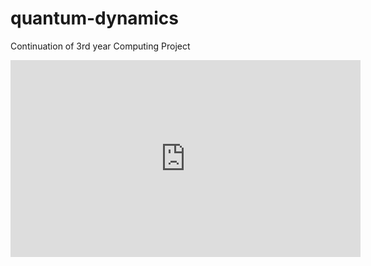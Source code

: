 # quantum-dynamics

Continuation of 3rd year Computing Project

<html>
<iframe width="560" height="315" src="https://www.youtube.com/embed/BPhhS0SbkSA?si=hF6TDjzYWRgW8X4Y" title="YouTube video player" frameborder="0" allow="accelerometer; autoplay; clipboard-write; encrypted-media; gyroscope; picture-in-picture; web-share" referrerpolicy="strict-origin-when-cross-origin" allowfullscreen></iframe>
</html>

